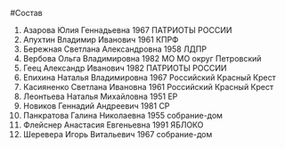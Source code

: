 #Состав
1. Азарова Юлия Геннадьевна 1967 ПАТРИОТЫ РОССИИ
2. Апухтин Владимир Иванович 1961 КПРФ
3. Бережная Светлана Александровна 1958 ЛДПР
4. Вербова Ольга Владимировна 1982 МО МО округ Петровский
5. Геец Александр Иванович 1982 ПАТРИОТЫ РОССИИ
6. Епихина Наталья Владимировна 1967 Российский Красный Крест
7. Касияненко Светлана Ивановна 1961 Российский Красный Крест
8. Леонтьева Наталья Михайловна 1951 ЕР
9. Новиков Геннадий Андреевич 1981 СР
10. Панкратова Галина Николаевна 1955 собрание-дом
11. Флейснер Анастасия Евгеньевна 1991 ЯБЛОКО
12. Шеревера Игорь Витальевич 1967 собрание-дом
